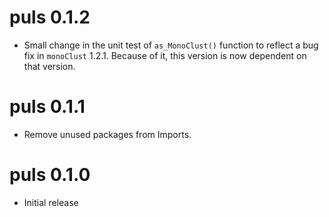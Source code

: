 # puls 0.1.2

* Small change in the unit test of `as_MonoClust()` function to reflect a bug fix in `monoClust` 1.2.1. Because of it, this version is now dependent on that version.

# puls 0.1.1

* Remove unused packages from Imports.

# puls 0.1.0

* Initial release
